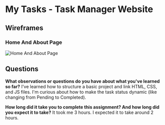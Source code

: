 # My Tasks - Task Manager Website

## Wireframes

### Home And About Page
![Home And About Page](Home&About_wireframe.png)

## Questions

**What observations or questions do you have about what you've learned so far?**
I've learned how to structure a basic project and link HTML, CSS, and JS files. I'm curious about how to make the task status dynamic (like changing from Pending to Completed).

**How long did it take you to complete this assignment? And how long did you expect it to take?**
It took me 3 hours. I expected it to take around 2 hours.